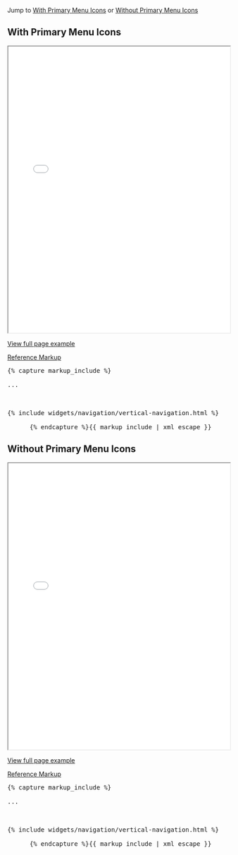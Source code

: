 <p>Jump to <a href="#example-code-1">With Primary Menu Icons</a> or <a href="#example-code-2">Without Primary Menu Icons</a></p>
<h2 id="example-code-1">With Primary Menu Icons</h2>
<div class="example-pf">
  <iframe src="{{ site.baseurl}}/pattern-library/navigation/vertical-navigation/vertical-navigation.html"
          width="100%" height="650px;" scrolling="no" seamless></iframe>
</div>
<p><a href="{{ site.baseurl}}/pattern-library/navigation/vertical-navigation/vertical-navigation.html" target="_blank">View full page example</a></p>
<div class="row">
  <div class="col-md-12">
    <p class="reference-markup"><a class="collapse-toggle" data-toggle="collapse" aria-expanded="true" aria-controls="markup-1" href="#markup-1">Reference Markup</a></p>
    <div class="collapse in" id="markup-1">
      <pre class="prettyprint">{% capture markup_include %}
<html class="layout-pf layout-pf-fixed">
...
<script src="components/c3/c3.min.js"></script>
<script src="components/d3/d3.min.js"></script>
<script src="components/jquery-match-height/jquery.matchHeight-min.js"></script>
{% include widgets/navigation/vertical-navigation.html %}
</html>
      {% endcapture %}{{ markup_include | xml_escape }}</pre>
    </div>
  </div>
</div>
<h2 id="example-code-2">Without Primary Menu Icons</h2>
<div class="example-pf">
  <iframe src="{{ site.baseurl}}/pattern-library/navigation/vertical-navigation/vertical-navigation-without-icons.html"
          width="100%" height="650px;" scrolling="no" seamless></iframe>
</div>
<p><a href="{{ site.baseurl}}/pattern-library/navigation/vertical-navigation/vertical-navigation-without-icons.html" target="_blank">View full page example</a></p>
<div class="row">
  <div class="col-md-12">
    <p class="reference-markup"><a class="collapse-toggle" data-toggle="collapse" aria-expanded="true" aria-controls="markup-2" href="#markup-2">Reference Markup</a></p>
    <div class="collapse in" id="markup-2">
      <pre class="prettyprint">{% capture markup_include %}
<html class="layout-pf layout-pf-fixed">
...
<script src="components/c3/c3.min.js"></script>
<script src="components/d3/d3.min.js"></script>
<script src="components/jquery-match-height/jquery.matchHeight-min.js"></script>
{% include widgets/navigation/vertical-navigation.html %}
</html>
      {% endcapture %}{{ markup_include | xml_escape }}</pre>
    </div>
  </div>
</div>
